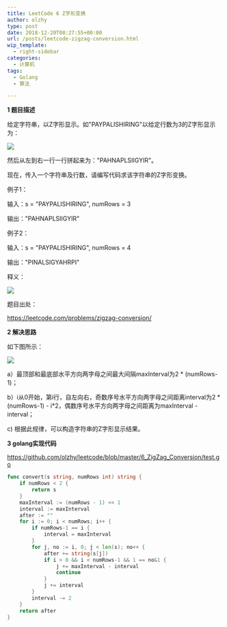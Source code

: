 ```yaml
---
title: LeetCode 6 Z字形变换
author: olzhy
type: post
date: 2018-12-20T08:27:55+00:00
url: /posts/leetcode-zigzag-conversion.html
wip_template:
  - right-sidebar
categories:
  - 计算机
tags:
  - Golang
  - 算法

---
```

**1 题目描述**
  
给定字符串，以Z字形显示。如"PAYPALISHIRING"以给定行数为3的Z字形显示为：
  
![](https://olzhy.github.io/static/images/uploads/2018/12/zigzag-conversion-eg1.png)
  
然后从左到右一行一行拼起来为："PAHNAPLSIIGYIR"。

现在，传入一个字符串及行数，请编写代码求该字符串的Z字形变换。

例子1：

输入：s = "PAYPALISHIRING", numRows = 3

输出："PAHNAPLSIIGYIR"

例子2：

输入：s = "PAYPALISHIRING", numRows = 4

输出："PINALSIGYAHRPI"

释义：
  
![](https://olzhy.github.io/static/images/uploads/2018/12/zigzag-conversion-eg2.png)

题目出处：
  
<a href="https://leetcode.com/problems/zigzag-conversion/" target="_blank" rel="noopener">https://leetcode.com/problems/zigzag-conversion/</a>

**2 解决思路**
  
如下图所示：

![](https://olzhy.github.io/static/images/uploads/2018/12/zigzag-conversion.png)
  
a）最顶部和最底部水平方向两字母之间最大间隔maxInterval为2 * (numRows-1)；

b）i从0开始，第i行，自左向右，奇数序号水平方向两字母之间距离interval为2 * (numRows-1) - i*2，偶数序号水平方向两字母之间距离为maxInterval - interval；

c) 根据此规律，可以构造字符串的Z字形显示结果。

**3 golang实现代码**
  
<a href="https://github.com/olzhy/leetcode/blob/master/6_ZigZag_Conversion/test.go" target="_blank" rel="noopener">https://github.com/olzhy/leetcode/blob/master/6_ZigZag_Conversion/test.go</a>

```go
func convert(s string, numRows int) string {
    if numRows < 2 {
        return s
    }
    maxInterval := (numRows - 1) << 1
    interval := maxInterval
    after := ""
    for i := 0; i < numRows; i++ {
        if numRows-1 == i {
            interval = maxInterval
        }
        for j, no := i, 0; j < len(s); no++ {
            after += string(s[j])
            if i > 0 && i < numRows-1 && 1 == no&1 {
                j += maxInterval - interval
                continue
            }
            j += interval
        }
        interval -= 2
    }
    return after
}
```